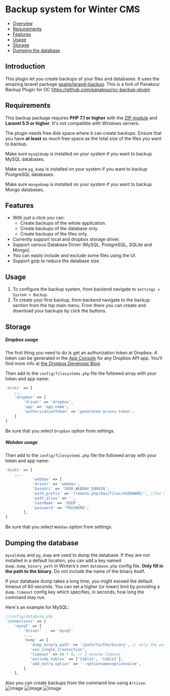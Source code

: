 # Backup system for Winter CMS
- [Overview](#introduction)
- [Requirements](#requirements)
- [Features](#features)
- [Usage](#usage)
- [Storage](#storage)
- [Dumping the database](#dumping-db)
<a name="introduction"></a>
## Introduction
This plugin let you create backups of your files and databases. It uses the amazing laravel package [spatie/laravel-backup](https://github.com/spatie/laravel-backup). This is a fork of Panakour Backup Plugin for OC https://github.com/panakour/oc-backup-plugin 

<a name="requirements"></a>
## Requirements
This backup package requires **PHP 7.1 or higher** with the [ZIP module](http://php.net/manual/en/book.zip.php) and **Laravel 5.5 or higher**. It's not compatible with Windows servers.

The plugin needs free disk space where it can create backups. Ensure that you have **at least** as much free space as the total size of the files you want to backup.

Make sure `mysqldump` is installed on your system if you want to backup MySQL databases.

Make sure `pg_dump` is installed on your system if you want to backup PostgreSQL databases.

Make sure `mongodump` is installed on your system if you want to backup Mongo databases.

<a name="features"></a>
## Features
- With just a click you can:
    - Create backups of the whole application.
    - Create backups of the database only.
    - Create backups of the files only.
- Currently support local and dropbox storage driver.
- Support various Database Driver (MySQL, PostgreSQL, SQLite and Mongo).
- You can easily include and exclude some files using the UI.
- Support gzip to reduce the database size.

<a name="usage"></a>
## Usage
1. To configure the backup system, from backend navigate to `Settings > System > Backup`.
2. To create your first backup, from backend navigate to the backup section from the top main menu. From there you can create and download your backups by click the buttons.

<a name="storage"></a>
## Storage
##### Dropbox usage
The first thing you need to do is get an authorization token at Dropbox. A token can be generated in the [App Console](https://www.dropbox.com/developers/apps) for any Dropbox API app. You'll find more info at [the Dropbox Developer Blog](https://blogs.dropbox.com/developers/2014/05/generate-an-access-token-for-your-own-account/).

Then add to the `config/filesystems.php` file the followed array with your token and app name:
```php
'disks' => [
    ...
    'dropbox' => [
        'driver' => 'dropbox',
        'app' => 'app-name',
        'authorizationToken' => 'generated-access-token',
    ]
]
```
Be sure that you select `Dropbox` option from settings.

##### Webdav usage

Then add to the `config/filesystems.php` file the followed array with your token and app name:
```php
'disks' => [
    ...
            'webdav' => [
            'driver' => 'webdav',
            'baseUri' => 'YOUR_WEBDAV_DOMAIN',
            'path_prefix' => '/remote.php/dav/files/USERNAME/', //for nextcloud
            'path_alias' => '',
            'userName' => 'USER',
            'password' => 'PASSWORD',
        ],
]
```
Be sure that you select `Webdav` option from settings.

<a name="dumping-db"></a>
## Dumping the database
`mysqldump` and `pg_dump` are used to dump the database. If they are not installed in a default location, you can add a key named `dump.dump_binary_path` in Winters's own `database.php` config file. **Only fill in the path to the binary**. Do not include the name of the binary itself.

If your database dump takes a long time, you might exceed the default timeout of 60 seconds. You can set a higher (or lower) limit by providing a `dump.timeout` config key which specifies, in seconds, how long the command may run.

Here's an example for MySQL:

```php
//config/database.php
'connections' => [
	'mysql' => [
		'driver'    => 'mysql'
		...,
		'dump' => [
		   'dump_binary_path' => '/path/to/the/binary', // only the path, so without `mysqldump` or `pg_dump`
		   'use_single_transaction',
		   'timeout' => 60 * 5, // 5 minute timeout
		   'exclude_tables' => ['table1', 'table2'],
		   'add_extra_option' => '--optionname=optionvalue', 
		]  
	],
```


Also you can create backups from the command line using `Artisan`.
![image](https://raw.githubusercontent.com/panakour/oc-backup-plugin/master/docs/images/oc_backups.png)
![image](https://raw.githubusercontent.com/panakour/oc-backup-plugin/master/docs/images/oc_backup_config.png)
![image](https://raw.githubusercontent.com/panakour/oc-backup-plugin/master/docs/images/oc_backup_config_1.png)

